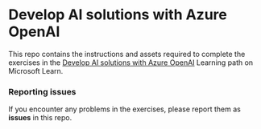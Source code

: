 # Develop AI solutions with Azure OpenAI

This repo contains the instructions and assets required to complete the exercises in the [Develop AI solutions with Azure OpenAI](https://learn.microsoft.com/training/paths/develop-ai-solutions-azure-openai/) Learning path on Microsoft Learn.

### Reporting issues

If you encounter any problems in the exercises, please report them as **issues** in this repo.